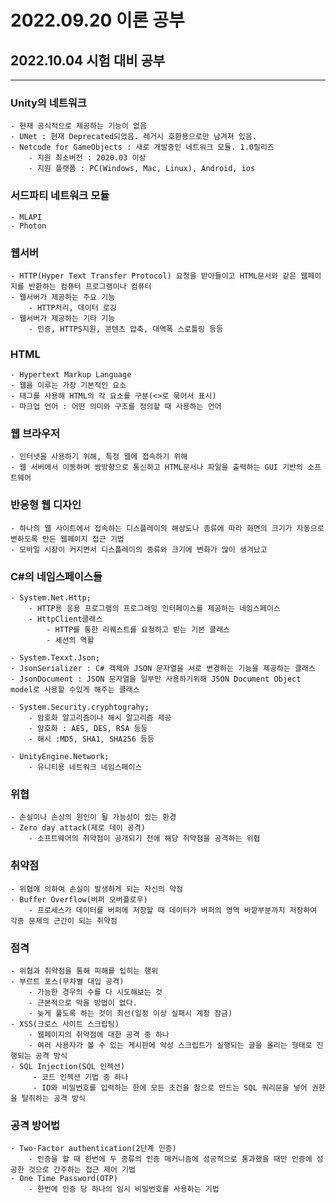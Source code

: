 # 2022.09.20 이론 공부

## 2022.10.04 시험 대비 공부

***

### Unity의 네트워크
    - 현재 공식적으로 제공하는 기능이 없음
    - UNet : 현재 Deprecated되었음. 레거시 호환용으로만 남겨져 있음.
    - Netcode for GameObjects : 새로 개발중인 네트워크 모듈. 1.0릴리즈
        - 지원 최소버전 : 2020.03 이상
        - 지원 플랫폼 : PC(Windows, Mac, Linux), Android, ios

### 서드파티 네트워크 모듈
    - MLAPI
    - Photon

### 웹서버
    - HTTP(Hyper Text Transfer Protocol) 요청을 받아들이고 HTML문서와 같은 웹페이지를 반환하는 컴퓨터 프로그램이나 컴퓨터
    - 웹서버가 제공하는 주요 기능
        - HTTP처리, 데이터 로깅
    - 웹서버가 제공하는 기타 기능
        - 인증, HTTPS지원, 콘텐츠 압축, 대역폭 스로틀링 등등

### HTML
    - Hypertext Markup Language
    - 웹을 이루는 가장 기본적인 요소
    - 태그를 사용해 HTML의 각 요소를 구분(<>로 묶어서 표시)
    - 마크업 언어 : 어떤 의미와 구조를 정의할 때 사용하는 언어

### 웹 브라우저
    - 인터넷을 사용하기 위해, 특정 웹에 접속하기 위해
    - 웹 서버에서 이동하며 쌍방향으로 통신하고 HTML문서나 파일을 출력하는 GUI 기반의 소프트웨어

### 반응형 웹 디자인
    - 하나의 웹 사이트에서 접속하는 디스플레이의 해상도나 종류에 따라 화면의 크기가 자동으로 변하도록 만든 웹페이지 접근 기법
    - 모바일 시장이 커지면서 디스플레이의 종류와 크기에 변화가 많이 생겨났고 

### C#의 네임스페이스들
    - System.Net.Http;
        - HTTP용 응용 프로그램의 프로그래밍 인터페이스를 제공하는 네임스페이스
        - HttpClient클래스
            - HTTP를 통한 리퀘스트를 요청하고 받는 기본 클래스
            - 세션의 역활

    - System.Texxt.Json;
    - JsonSerializer : C# 객체와 JSON 문자열을 서로 변경하는 기능을 제공하는 클래스
    - JsonDocument : JSON 문자열을 일부만 사용하기위해 JSON Document Object model로 사용할 수있게 해주는 클래스

    - System.Security.cryphtograhy;
        - 암호화 알고리즘이나 해시 알고리즘 제공
        - 암호화 : AES, DES, RSA 등등
        - 해시 :MD5, SHA1, SHA256 등등

    - UnityEngine.Network;
        - 유니티용 네트워크 네임스페이스

### 위협
    - 손실이나 손상의 원인이 될 가능성이 있는 환경
    - Zero day attack(제로 데이 공격)
        - 소프트웨어의 취약점이 공개되기 전에 해당 취약점을 공격하는 위협

### 취약점
    - 위협에 의하여 손실이 발생하게 되는 자신의 약점
    - Buffer Overflow(버퍼 오버플로우)
        - 프로세스가 데이터를 버퍼에 저장할 때 데이터가 버퍼의 영역 바깥부분까지 저장하여 각종 문제의 근간이 되는 취약점

### 점격
    - 위협과 취약점을 통해 피해를 입히는 행위
    - 부르트 포스(무차별 대입 공격)
        - 가능한 경우의 수를 다 시도해보는 것
        - 근본적으로 막을 방법이 없다.
        - 늦게 풀도록 하는 것이 최선(일정 이상 실패시 계정 잠금)
    - XSS(크로스 사이트 스크립팅)
        - 웹페이지의 취약점에 대한 공격 중 하나
        - 여러 사용자가 볼 수 있는 게시판에 악성 스크립트가 실행되는 글을 올리는 형태로 진행되는 공격 방식
    - SQL Injection(SQL 인젝션)
         - 코드 인젝션 기법 중 하나
         - ID와 비밀번호를 입력하는 한에 모든 조건을 참으로 만드는 SQL 쿼리문을 넣어 권한을 탈취하는 공격 방식

### 공격 방어법
    - Two-Factor authentication(2단계 인증)
        - 인증을 할 때 한번에 두 종류의 인증 매커니즘에 성공적으로 통과했을 때만 인증에 성공한 것으로 간주하는 접근 제어 기법
    - One Time Password(OTP)
        - 한번에 인증 당 하나의 임시 비밀번호를 사용하는 기법